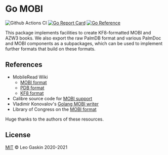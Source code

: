 # Go MOBI

![Github Actions CI](https://github.com/leotaku/mobi/workflows/check/badge.svg)
[![Go Report Card](https://goreportcard.com/badge/github.com/leotaku/mobi)](https://goreportcard.com/report/github.com/leotaku/mobi)
[![Go Reference](https://pkg.go.dev/badge/github.com/leotaku/mobi.svg)](https://pkg.go.dev/github.com/leotaku/mobi)

This package implements facilities to create KF8-formatted MOBI and AZW3 books.
We also export the raw PalmDB format and various PalmDoc and MOBI components as a subpackages, which can be used to implement further formats that build on these formats.

## References

+ MobileRead Wiki
  + [MOBI format](https://wiki.mobileread.com/wiki/MOBI)
  + [PDB format](https://wiki.mobileread.com/wiki/PDB)
  + [KF8 format](https://wiki.mobileread.com/wiki/KF8)
+ Calibre source code for [MOBI support](https://github.com/kovidgoyal/calibre/tree/master/src/calibre/ebooks/mobi)
+ Vladimir Konovalov's [Golang MOBI writer](https://github.com/766b/mobi)
+ Library of Congress on the [MOBI format](https://www.loc.gov/preservation/digital/formats/fdd/fdd000472.shtml)

Huge thanks to the authors of these resources.

## License

[MIT](./LICENSE) © Leo Gaskin 2020-2021
